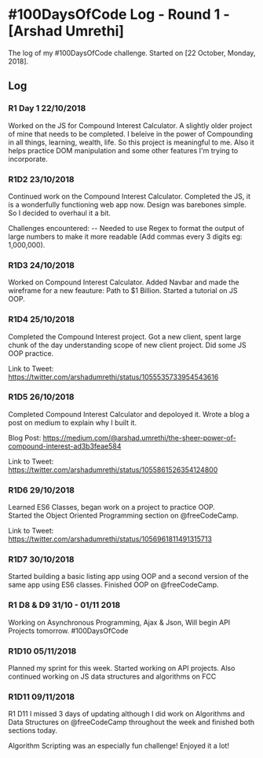 # #100DaysOfCode Log - Round 1 - [Arshad Umrethi]

The log of my #100DaysOfCode challenge. Started on [22 October, Monday, 2018].

## Log

### R1 Day 1 22/10/2018
Worked on the JS for Compound Interest Calculator. A slightly older project of mine that needs to be completed.
I beleive in the power of Compounding in all things, learning, wealth, life. So this project is meaningful to me.
Also it helps practice DOM manipulation and some other features I'm trying to incorporate.

### R1D2 23/10/2018
Continued work on the Compound Interest Calculator. Completed the JS, it is a wonderfully functioning web app now. Design was barebones simple. So I decided to overhaul it a bit.

Challenges encountered: 
-- Needed to use Regex to format the output of large numbers to make it more readable (Add commas every 3 digits eg: 1,000,000).

### R1D3 24/10/2018
Worked on Compound Interest Calculator. Added Navbar and made the wireframe for a new feauture: Path to $1 Billion. Started a tutorial on JS OOP.

### R1D4 25/10/2018
Completed the Compound Interest project. Got a new client, spent large chunk of the day understanding scope of new client project. Did some JS OOP practice.

Link to Tweet:
https://twitter.com/arshadumrethi/status/1055535733954543616

### R1D5 26/10/2018
Completed Compound Interest Calculator and depoloyed it. Wrote a blog a post on medium to explain why I built it. 

Blog Post:
https://medium.com/@arshad.umrethi/the-sheer-power-of-compound-interest-ad3b3feae584

Link to Tweet: 
https://twitter.com/arshadumrethi/status/1055861526354124800

### R1D6 29/10/2018
Learned ES6 Classes, began work on a project to practice OOP.  
Started the Object Oriented Programming section on @freeCodeCamp.

Link to Tweet:
https://twitter.com/arshadumrethi/status/1056961811491315713

### R1D7 30/10/2018
 Started building a basic listing app using OOP and a second version of the same app using ES6 classes. Finished OOP on @freeCodeCamp. 
 
### R1 D8 & D9 31/10 - 01/11 2018
Working on Asynchronous Programming, Ajax & Json, Will begin API Projects tomorrow. #100DaysOfCode

### R1D10 05/11/2018
Planned my sprint for this week. Started working on API projects. Also continued working on JS data structures and algorithms on FCC

### R1D11 09/11/2018 
R1 D11 I missed 3 days of updating although I did work on Algorithms and Data Structures on @freeCodeCamp throughout the week and finished both sections today. 

Algorithm Scripting was an especially fun challenge! Enjoyed it a lot!

